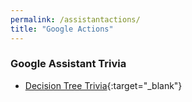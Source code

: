 ```yaml
---
permalink: /assistantactions/
title: "Google Actions"
---
```


### Google Assistant Trivia
* [Decision Tree Trivia](https://assistant.google.com/services/a/uid/000000ffc6b3bce6?hl=en&source=web&source=web){:target="_blank"}  
